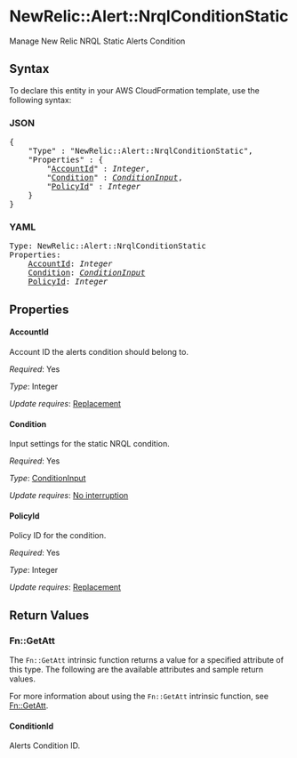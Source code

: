 # NewRelic::Alert::NrqlConditionStatic

Manage New Relic NRQL Static Alerts Condition

## Syntax

To declare this entity in your AWS CloudFormation template, use the following syntax:

### JSON

<pre>
{
    "Type" : "NewRelic::Alert::NrqlConditionStatic",
    "Properties" : {
        "<a href="#accountid" title="AccountId">AccountId</a>" : <i>Integer</i>,
        "<a href="#condition" title="Condition">Condition</a>" : <i><a href="conditioninput.md">ConditionInput</a></i>,
        "<a href="#policyid" title="PolicyId">PolicyId</a>" : <i>Integer</i>
    }
}
</pre>

### YAML

<pre>
Type: NewRelic::Alert::NrqlConditionStatic
Properties:
    <a href="#accountid" title="AccountId">AccountId</a>: <i>Integer</i>
    <a href="#condition" title="Condition">Condition</a>: <i><a href="conditioninput.md">ConditionInput</a></i>
    <a href="#policyid" title="PolicyId">PolicyId</a>: <i>Integer</i>
</pre>

## Properties

#### AccountId

Account ID the alerts condition should belong to.

_Required_: Yes

_Type_: Integer

_Update requires_: [Replacement](https://docs.aws.amazon.com/AWSCloudFormation/latest/UserGuide/using-cfn-updating-stacks-update-behaviors.html#update-replacement)

#### Condition

Input settings for the static NRQL condition.

_Required_: Yes

_Type_: <a href="conditioninput.md">ConditionInput</a>

_Update requires_: [No interruption](https://docs.aws.amazon.com/AWSCloudFormation/latest/UserGuide/using-cfn-updating-stacks-update-behaviors.html#update-no-interrupt)

#### PolicyId

Policy ID for the condition.

_Required_: Yes

_Type_: Integer

_Update requires_: [Replacement](https://docs.aws.amazon.com/AWSCloudFormation/latest/UserGuide/using-cfn-updating-stacks-update-behaviors.html#update-replacement)

## Return Values

### Fn::GetAtt

The `Fn::GetAtt` intrinsic function returns a value for a specified attribute of this type. The following are the available attributes and sample return values.

For more information about using the `Fn::GetAtt` intrinsic function, see [Fn::GetAtt](https://docs.aws.amazon.com/AWSCloudFormation/latest/UserGuide/intrinsic-function-reference-getatt.html).

#### ConditionId

Alerts Condition ID.


